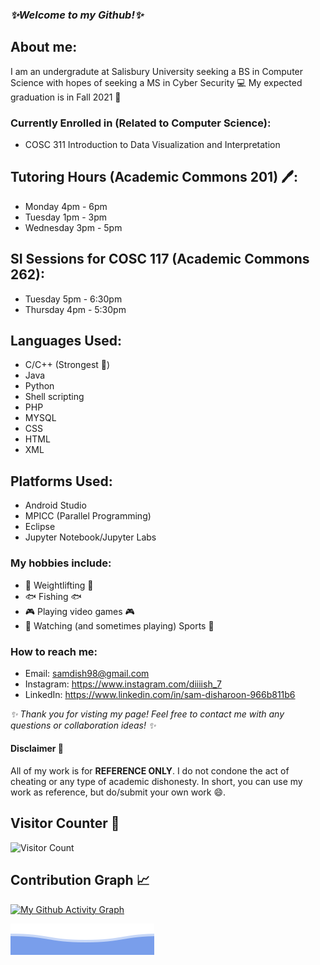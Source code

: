 ### _✨Welcome to my Github!✨_

## About me:

I am an undergradute at Salisbury University seeking a BS in Computer Science with hopes of seeking a MS in Cyber Security 💻 
My expected graduation is in Fall 2021 🎉

### Currently Enrolled in (Related to Computer Science):
  - COSC 311 Introduction to Data Visualization and Interpretation

## Tutoring Hours (Academic Commons 201) :pen::
  - Monday 4pm - 6pm
  - Tuesday 1pm - 3pm 
  - Wednesday 3pm - 5pm

## SI Sessions for COSC 117 (Academic Commons 262):
  - Tuesday 5pm - 6:30pm
  - Thursday 4pm - 5:30pm

## Languages Used:
  - C/C++ (Strongest 💪)
  - Java
  - Python
  - Shell scripting
  - PHP
  - MYSQL
  - CSS
  - HTML
  - XML
  
## Platforms Used:
  - Android Studio
  - MPICC (Parallel Programming)
  - Eclipse
  - Jupyter Notebook/Jupyter Labs
  
### My hobbies include:

  - 💪 Weightlifting 💪
  - 🐟 Fishing 🐟
  - 🎮 Playing video games 🎮
  - 🏈 Watching (and sometimes playing) Sports 🏈
  
### How to reach me:
  - Email: samdish98@gmail.com
  - Instagram: https://www.instagram.com/diiiish_7
  - LinkedIn: https://www.linkedin.com/in/sam-disharoon-966b811b6
  
  _✨ Thank you for visting my page! Feel free to contact me with any questions or collaboration ideas! ✨_
  
#### Disclaimer :rotating_light:
  
  All of my work is for **REFERENCE ONLY**.  I do not condone the act of cheating or any type of academic dishonesty. In short, you can use my work as reference, but do/submit your own work 😄.

## Visitor Counter :eyes:

![Visitor Count](https://profile-counter.glitch.me/{samdish7}/count.svg)

## Contribution Graph :chart_with_upwards_trend:

[![My Github Activity Graph](https://activity-graph.herokuapp.com/graph?username=samdish7&theme=react-dark)](https://github.com/ashutosh00710/github-readme-activity-graph)

![](https://github.com/amandewatnitrr/amandewatnitrr/blob/main/imgs/bottom_header.svg)
